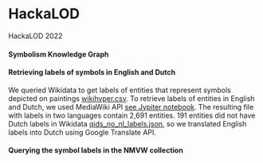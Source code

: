 # HackaLOD
HackaLOD 2022

#### Symbolism Knowledge Graph

#### Retrieving labels of symbols in English and Dutch

We queried Wikidata to get labels of entities that represent symbols depicted on paintings [wikihyper.csv](https://github.com/cultural-ai/HackaLOD/blob/main/wikihyper.csv).
To retrieve labels of entities in English and Dutch, we used MediaWiki API [see Jypiter notebook](https://github.com/cultural-ai/HackaLOD/blob/main/getting_wikidata_labels.ipynb).
The resulting file with labels in two languages contain 2,691 entities.
191 entities did not have Dutch labels in Wikidata [qids_no_nl_labels.json](https://github.com/cultural-ai/HackaLOD/blob/main/qids_no_nl_labels.json), so we translated English labels into Dutch using Google Translate API.

#### Querying the symbol labels in the NMVW collection

